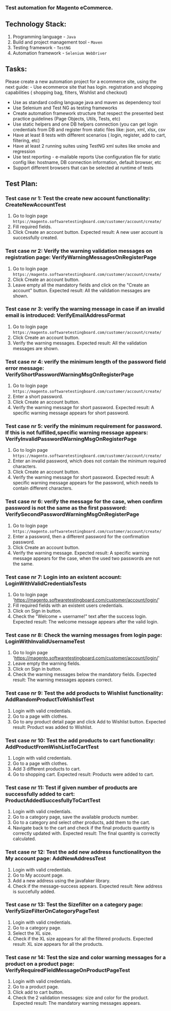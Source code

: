 ### Test automation for Magento eCommerce.

## Technology Stack:
1. Programming language - `Java`
2. Build and project management tool - `Maven`
3. Testing framework - `TestNG`
4. Automation framework - `Selenium WebDriver`

## Tasks:
Please create a new automation project for a ecommerce site, using the next guide: - Use ecommerce site that has login. 
registration and shopping capabilities ( shopping bag, filters, Wishlist and checkout)

- Use as standard coding language java and maven as dependency tool
- Use Selenium and Test NG as testing frameworks
- Create automation framework structure that respect the presented best practice guidelines (Page Objects, Utils, Tests,
etc)
- Use static helpers and one DB helpers connection (you can get login credentials from DB and register from static files
like: json, xml, xlsx, csv
- Have at least 8 tests with different scenarios ( login, register, add to cart, filtering, etc)
- Have at least 2 running suites using TestNG xml suites like smoke and regression
- Use test reporting - e-mailable reports Use configuration file for static config like: hostname, DB connection 
information, default browser, etc
- Support different browsers that can be selected at runtime of tests

## Test Plan:
### Test case nr 1: Test the create new account functionality: CreateNewAccountTest
1. Go to login page `https://magento.softwaretestingboard.com/customer/account/create/`
2. Fill required fields.
3. Click Create an account button.
   Expected result: A new user account is successfully created.

### Test case nr 2: Verify the warning validation messages on registration page: VerifyWarningMessagesOnRegisterPage
1. Go to login page `https://magento.softwaretestingboard.com/customer/account/create/`
2. Click Create an account button.
3. Leave empty all the mandatory fields and click on the "Create an account" button. 
   Expected result: All the validation messages are shown.

### Test case nr 3: verify the warning message in case if an invalid email is introduced: VerifyEmailAddressFormat
1. Go to login page `https://magento.softwaretestingboard.com/customer/account/create/`
2. Click Create an account button.
3. Verify the warning messages.
   Expected result: All the validation messages are shown.

### Test case nr 4: verify the minimum length of the password field error message: VerifyShortPasswordWarningMsgOnRegisterPage
1. Go to login page `https://magento.softwaretestingboard.com/customer/account/create/`
2. Enter a short password.
3. Click Create an account button.
4. Verify the warning message for short password.
   Expected result: A specific warning message appears for short password.

### Test case nr 5: verify the minimum requirement for password. If this is not fulfilled,specific warning message appears: VerifyInvalidPasswordWarningMsgOnRegisterPage
1. Go to login page `https://magento.softwaretestingboard.com/customer/account/create/`
2. Enter an invalid password, which does not contain the minimum required characters.
3. Click Create an account button.
4. Verify the warning message for short password.
   Expected result: A specific warning message appears for the password, which needs to contain different characters.

### Test case nr 6: verify the message for the case, when confirm password is not the same as the first password: VerifySecondPasswordWarningMsgOnRegisterPage
1. Go to login page `https://magento.softwaretestingboard.com/customer/account/create/`
2. Enter a password, then a different password for the confirmation password.
3. Click Create an account button.
4. Verify the warning message.
   Expected result: A specific warning message appears for the case, when the used two passwords are not the same.

### Test case nr 7: Login into an existent account: LoginWithValidCredentialsTests
1. Go to login page 'https://magento.softwaretestingboard.com/customer/account/login/'
2. Fill required fields with an existent users credentials.
3. Click on Sign in button.
4. Check the "Welcome + username!" text after the success login.
   Expected result: The welcome message appears after the valid login.

### Test case nr 8: Check the warning messages from login page: LoginWithInvalidUsernameTest
1. Go to login page 'https://magento.softwaretestingboard.com/customer/account/login/'
2. Leave empty the warning fields.
3. Click on Sign in button.
4. Check the warning messages below the mandatory fields.
   Expected result: The warning messages appears correct.

### Test case nr 9: Test the add products to Wishlist functionality: AddRandomProductToWishlistTest
1. Login with valid credentials.
2. Go to a page with clothes.
3. Go to any product detail page and click Add to Wishlist button.
   Expected result: Product was added to Wishlist.

### Test case nr 10: Test the add products to cart functionality: AddProductFromWishListToCartTest
1. Login with valid credentials.
2. Go to a page with clothes.
3. Add 3 different products to cart.
4. Go to shopping cart.
   Expected result: Products were added to cart.

### Test case nr 11: Test if given number of products are successfully added to cart: ProductAddedSuccesfullyToCartTest
1. Login with valid credentials.
2. Go to a category page, save the available products number.
3. Go to a category and select other products, add them to the cart.
4. Navigate back to the cart and check if the final products quantity is correctly updated with.
   Expected result: The final quantity is correctly calculated. 

### Test case nr 12: Test the add new address functionalityon the My account page: AddNewAddressTest
1. Login with valid credentials.
2. Go to My account page.
3. Add a new address using the javafaker library. 
4. Check if the message-success appears.
   Expected result: New address is succefully added.

### Test case nr 13: Test the Sizefilter on a category page: VerifySizeFilterOnCategoryPageTest
1. Login with valid credentials.
2. Go to a category page.
3. Select the XL size.
4. Check if the XL size appears for all the filtered products.
   Expected result: XL size appears for all the products.

### Test case nr 14: Test the size and color warning messages for a product on a product page: VerifyRequiredFieldMessageOnProductPageTest
1. Login with valid credentials.
2. Go to a product page.
3. Click add to cart button.
4. Check the 2 validation messages: size and color for the product.
   Expected result: The mandatory warning messages appears.
